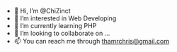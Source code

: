 - 👋 Hi, I’m @ChiZinct
- 👀 I’m interested in Web Developing
- 🌱 I’m currently learning PHP
- 💞️ I’m looking to collaborate on ...
- 📫 You can reach me through thamrchris@gmail.com

<!---
ChiZinct/ChiZinct is a ✨ special ✨ repository because its `README.md` (this file) appears on your GitHub profile.
You can click the Preview link to take a look at your changes.
--->
